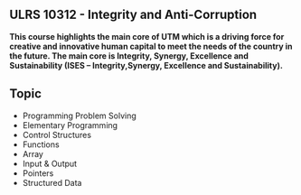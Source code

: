 <h2>ULRS 10312 - Integrity and Anti-Corruption</h2>

**This course highlights the main core of UTM which is a driving force for creative and innovative human capital to meet the needs of the country in the future. The main core is Integrity, Synergy, Excellence and Sustainability (ISES – Integrity,Synergy, Excellence and Sustainability).**


## Topic

- Programming Problem Solving
- Elementary Programming
- Control Structures
- Functions
- Array
- Input & Output
- Pointers
- Structured Data


